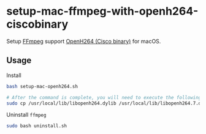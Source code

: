 # setup-mac-ffmpeg-with-openh264-ciscobinary

Setup [FFmpeg](https://github.com/FFmpeg/FFmpeg) support [OpenH264 (Cisco binary)](https://github.com/cisco/openh264) for macOS.

## Usage

Install

```sh
bash setup-mac-openh264.sh

# After the command is complete, you will need to execute the following additional commands
sudo cp /usr/local/lib/libopenh264.dylib /usr/local/lib/libopenh264.7.dylib
```

Uninstall `ffmpeg`

```sh
sudo bash uninstall.sh
```